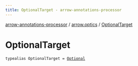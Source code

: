 ```yaml
---
title: OptionalTarget - arrow-annotations-processor
---
```


[arrow-annotations-processor](../index.html) / [arrow.optics](index.html) / [OptionalTarget](./-optional-target.html)

# OptionalTarget

`typealias OptionalTarget = `[`Optional`](-target/-optional/index.html)